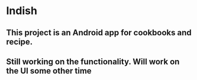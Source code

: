 # Indish

## This project is an Android app for cookbooks and recipe.
## Still working on the functionality. Will work on the UI some other time
